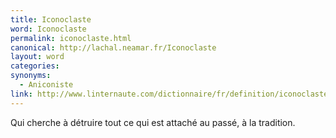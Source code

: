 ```yaml
---
title: Iconoclaste
word: Iconoclaste
permalink: iconoclaste.html
canonical: http://lachal.neamar.fr/Iconoclaste
layout: word
categories:
synonyms:
  - Aniconiste
link: http://www.linternaute.com/dictionnaire/fr/definition/iconoclaste/
---
```


Qui cherche à détruire tout ce qui est attaché au passé, à la tradition.

